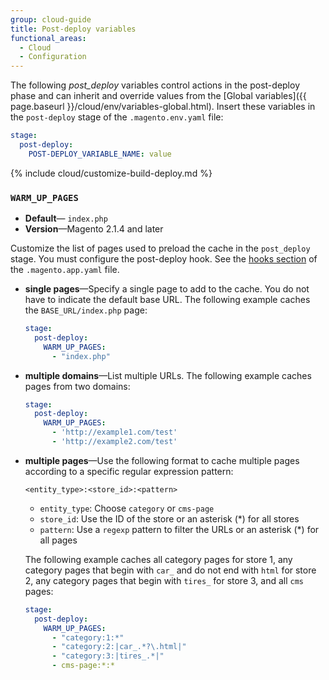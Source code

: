 ```yaml
---
group: cloud-guide
title: Post-deploy variables
functional_areas:
  - Cloud
  - Configuration
---
```

The following _post\_deploy_ variables control actions in the post-deploy phase and can inherit and override values from the [Global variables]({{ page.baseurl }}/cloud/env/variables-global.html). Insert these variables in the `post-deploy` stage of the `.magento.env.yaml` file:

```yaml
stage:
  post-deploy:
    POST-DEPLOY_VARIABLE_NAME: value
```

{% include cloud/customize-build-deploy.md %}

### `WARM_UP_PAGES`

-  **Default**— `index.php`
-  **Version**—Magento 2.1.4 and later

Customize the list of pages used to preload the cache in the `post_deploy` stage. You must configure the post-deploy hook. See the [hooks section][] of the `.magento.app.yaml` file.

-   **single pages**—Specify a single page to add to the cache. You do not have to indicate the default base URL. The following example caches the `BASE_URL/index.php` page:

    ```yaml
    stage:
      post-deploy: 
        WARM_UP_PAGES:
          - "index.php"
    ```

-   **multiple domains**—List multiple URLs. The following example caches pages from two domains:

    ```yaml
    stage:
      post-deploy:
        WARM_UP_PAGES:
          - 'http://example1.com/test'
          - 'http://example2.com/test'
    ```

-   **multiple pages**—Use the following format to cache multiple pages according to a specific regular expression pattern:

    ```terminal
    <entity_type>:<store_id>:<pattern>
    ```

    -  `entity_type`: Choose `category` or `cms-page`
    -  `store_id`: Use the ID of the store or an asterisk (\*) for all stores
    -  `pattern`: Use a `regexp` pattern to filter the URLs or an asterisk (\*) for all pages 

    The following example caches all category pages for store 1, any category pages that begin with `car_` and do not end with `html` for store 2, any category pages that begin with `tires_` for store 3, and all `cms` pages:

    ```yaml
    stage:
      post-deploy: 
        WARM_UP_PAGES:
          - "category:1:*"
          - "category:2:|car_.*?\.html|"
          - "category:3:|tires_.*|"
          - cms-page:*:*
    ```

[hooks section]: {{page.baseurl}}/cloud/project/project-conf-files_magento-app.html#hooks
[CMS]: https://glossary.magento.com/cms/
[Content elements]: https://docs.magento.com/m2/ce/user_guide/cms/content-elements.html